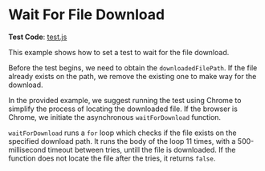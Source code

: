 # Wait For File Download

**Test Code**: [test.js](test.js)

This example shows how to set a test to wait for the file download.

Before the test begins, we need to obtain the `downloadedFilePath`. If the file already exists on the path, we remove the existing one to make way for the download.

In the provided example, we suggest running the test using Chrome to simplify the process of locating the downloaded file. If the browser is Chrome, we initiate the asynchronous `waitForDownload` function.

`waitForDownload` runs a `for` loop which checks if the file exists on the specified download path. It runs the body of the loop 11 times, with a 500-millisecond timeout between tries, untill the file is downloaded. If the function does not locate the file after the tries, it returns `false`.
